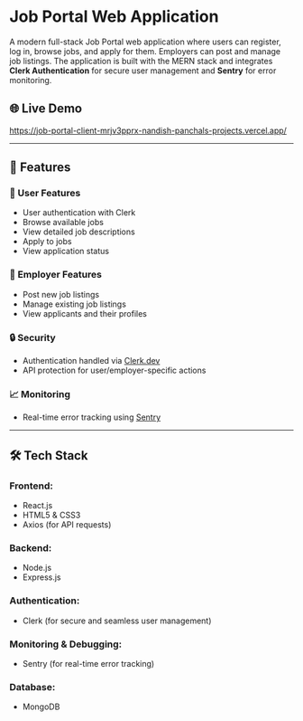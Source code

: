 # Job Portal Web Application

A modern full-stack Job Portal web application where users can register, log in, browse jobs, and apply for them. Employers can post and manage job listings. The application is built with the MERN stack and integrates **Clerk Authentication** for secure user management and **Sentry** for error monitoring.

## 🌐 Live Demo

https://job-portal-client-mrjv3pprx-nandish-panchals-projects.vercel.app/

---

## 📌 Features

### 👥 User Features
- User authentication with Clerk
- Browse available jobs
- View detailed job descriptions
- Apply to jobs
- View application status

### 🏢 Employer Features
- Post new job listings
- Manage existing job listings
- View applicants and their profiles

### 🔒 Security
- Authentication handled via [Clerk.dev](https://clerk.dev)
- API protection for user/employer-specific actions

### 📈 Monitoring
- Real-time error tracking using [Sentry](https://sentry.io)

---

## 🛠️ Tech Stack

### Frontend:
- React.js
- HTML5 & CSS3
- Axios (for API requests)

### Backend:
- Node.js
- Express.js

### Authentication:
- Clerk (for secure and seamless user management)

### Monitoring & Debugging:
- Sentry (for real-time error tracking)

### Database:
- MongoDB


